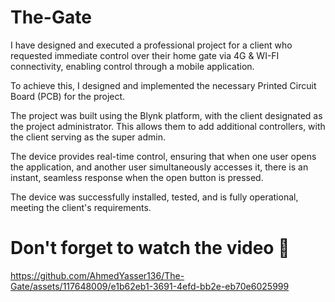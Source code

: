 # The-Gate


I have designed and executed a professional project for a client who requested immediate control over their home gate via 4G & WI-FI connectivity, enabling control through a mobile application.

To achieve this, I designed and implemented the necessary Printed Circuit Board (PCB) for the project.

The project was built using the Blynk platform, with the client designated as the project administrator. This allows them to add additional controllers, with the client serving as the super admin.

The device provides real-time control, ensuring that when one user opens the application, and another user simultaneously accesses it, there is an instant, seamless response when the open button is pressed.

The device was successfully installed, tested, and is fully operational, meeting the client's requirements.

# Don't forget to watch the video 🥰


https://github.com/AhmedYasser136/The-Gate/assets/117648009/e1b62eb1-3691-4efd-bb2e-eb70e6025999

